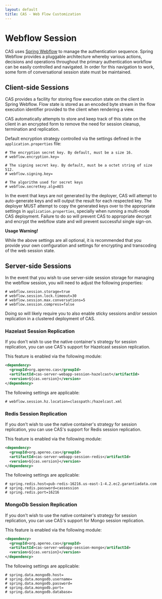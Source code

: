 ```yaml
---
layout: default
title: CAS - Web Flow Customization
---
```


# Webflow Session
CAS uses [Spring Webflow](https://github.com/spring-projects/spring-webflow) to manage the authentication sequence. Spring Webflow provides a pluggable architecture whereby various actions, decisions and operations throughout the primary authentication workflow can be easily controlled and navigated. In order for this navigation to work, some form of conversational session state must be maintained.

## Client-side Sessions
CAS provides a facility for storing flow execution state on the client in Spring Webflow. Flow state is stored as an encoded byte
stream in the flow execution identifier provided to the client when rendering a view.

CAS automatically attempts to store
and keep track of this state on the client in an encrypted form to remove the need for session cleanup, termination and replication.

Default encryption strategy controlled via the settings defined in the `application.properties` file:

```properties
# The encryption secret key. By default, must be a size 16.
# webflow.encryption.key=

# The signing secret key. By default, must be a octet string of size 512.
# webflow.signing.key=

# The algorithm used for secret keys
# webflow.secretkey.alg=AES
```


In the event that keys are not generated by the deployer, CAS will attempt to auto-generate keys and will output
the result for each respected key. The deployer MUST attempt to copy the generated keys over to the appropriate
settings in `application.properties`, specially when running a multi-node CAS deployment. Failure to do so will prevent CAS
to appropriate decrypt and encrypt the webflow state and will prevent successful single sign-on.

<div class="alert alert-warning"><strong>Usage Warning!</strong><p>
While the above settings are all optional, it is recommended that you provide your own configuration and settings for encrypting and
transcoding of the web session state.</p></div>

## Server-side Sessions

In the event that you wish to use server-side session storage for managing the webflow session, you will need to adjust
the following properties:

```properties
# webflow.session.storage=true
# webflow.session.lock.timeout=30
# webflow.session.max.conversations=5
# webflow.session.compress=false
```

Doing so will likely require you to also enable sticky sessions and/or session replication in a clustered deployment of CAS.

### Hazelast Session Replication

If you don't wish to use the native container's strategy for session replication, 
you can use CAS's support for Hazelcast session replication.

This feature is enabled via the following module:

```xml
<dependency>
  <groupId>org.apereo.cas</groupId>
  <artifactId>cas-server-webapp-session-hazelcast</artifactId>
  <version>${cas.version}</version>
</dependency>
```

The following settings are applicable:

```properties
# webflow.session.hz.location=classpath:/hazelcast.xml
```

### Redis Session Replication

If you don't wish to use the native container's strategy for session replication, 
you can use CAS's support for Redis session replication.

This feature is enabled via the following module:

```xml
<dependency>
  <groupId>org.apereo.cas</groupId>
  <artifactId>cas-server-webapp-session-redis</artifactId>
  <version>${cas.version}</version>
</dependency>
```

The following settings are applicable:

```properties
# spring.redis.host=pub-redis-16216.us-east-1-4.2.ec2.garantiadata.com
# spring.redis.password=cassession
# spring.redis.port=16216
```

### MongoDb Session Replication

If you don't wish to use the native container's strategy for session replication, 
you can use CAS's support for Mongo session replication.

This feature is enabled via the following module:

```xml
<dependency>
  <groupId>org.apereo.cas</groupId>
  <artifactId>cas-server-webapp-session-mongo</artifactId>
  <version>${cas.version}</version>
</dependency>
```

The following settings are applicable:

```properties
# spring.data.mongodb.host=
# spring.data.mongodb.username=
# spring.data.mongodb.password=
# spring.data.mongodb.port=
# spring.data.mongodb.database=
```
